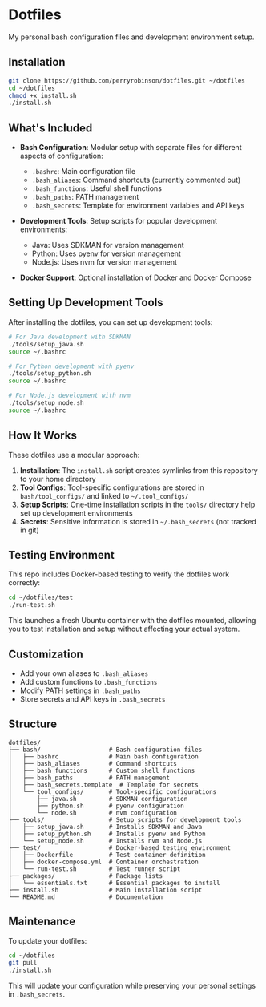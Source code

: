 # Dotfiles

My personal bash configuration files and development environment setup.

## Installation

```bash
git clone https://github.com/perryrobinson/dotfiles.git ~/dotfiles
cd ~/dotfiles
chmod +x install.sh
./install.sh
```

## What's Included

- **Bash Configuration**: Modular setup with separate files for different aspects of configuration:
  - `.bashrc`: Main configuration file
  - `.bash_aliases`: Command shortcuts (currently commented out)
  - `.bash_functions`: Useful shell functions
  - `.bash_paths`: PATH management
  - `.bash_secrets`: Template for environment variables and API keys

- **Development Tools**: Setup scripts for popular development environments:
  - Java: Uses SDKMAN for version management
  - Python: Uses pyenv for version management
  - Node.js: Uses nvm for version management

- **Docker Support**: Optional installation of Docker and Docker Compose

## Setting Up Development Tools

After installing the dotfiles, you can set up development tools:

```bash
# For Java development with SDKMAN
./tools/setup_java.sh
source ~/.bashrc

# For Python development with pyenv
./tools/setup_python.sh
source ~/.bashrc

# For Node.js development with nvm
./tools/setup_node.sh
source ~/.bashrc
```

## How It Works

These dotfiles use a modular approach:

1. **Installation**: The `install.sh` script creates symlinks from this repository to your home directory
2. **Tool Configs**: Tool-specific configurations are stored in `bash/tool_configs/` and linked to `~/.tool_configs/`
3. **Setup Scripts**: One-time installation scripts in the `tools/` directory help set up development environments
4. **Secrets**: Sensitive information is stored in `~/.bash_secrets` (not tracked in git)

## Testing Environment

This repo includes Docker-based testing to verify the dotfiles work correctly:

```bash
cd ~/dotfiles/test
./run-test.sh
```

This launches a fresh Ubuntu container with the dotfiles mounted, allowing you to test installation and setup without affecting your actual system.

## Customization

- Add your own aliases to `.bash_aliases`
- Add custom functions to `.bash_functions`
- Modify PATH settings in `.bash_paths`
- Store secrets and API keys in `.bash_secrets`

## Structure

```
dotfiles/
├── bash/                   # Bash configuration files
│   ├── bashrc              # Main bash configuration
│   ├── bash_aliases        # Command shortcuts
│   ├── bash_functions      # Custom shell functions
│   ├── bash_paths          # PATH management
│   ├── bash_secrets.template  # Template for secrets
│   └── tool_configs/       # Tool-specific configurations
│       ├── java.sh         # SDKMAN configuration
│       ├── python.sh       # pyenv configuration
│       └── node.sh         # nvm configuration
├── tools/                  # Setup scripts for development tools
│   ├── setup_java.sh       # Installs SDKMAN and Java
│   ├── setup_python.sh     # Installs pyenv and Python
│   └── setup_node.sh       # Installs nvm and Node.js
├── test/                   # Docker-based testing environment
│   ├── Dockerfile          # Test container definition
│   ├── docker-compose.yml  # Container orchestration
│   └── run-test.sh         # Test runner script
├── packages/               # Package lists
│   └── essentials.txt      # Essential packages to install
├── install.sh              # Main installation script
└── README.md               # Documentation
```

## Maintenance

To update your dotfiles:

```bash
cd ~/dotfiles
git pull
./install.sh
```

This will update your configuration while preserving your personal settings in `.bash_secrets`.